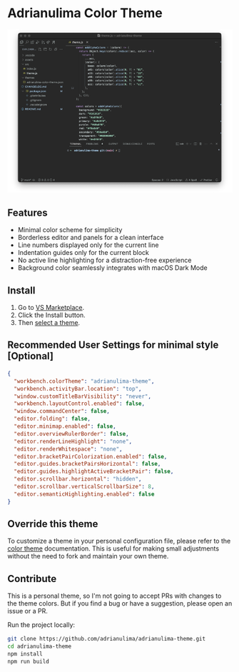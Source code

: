 # Adrianulima Color Theme

![adrianulima-theme-preview](https://github.com/adrianulima/adrianulima-theme/blob/main/assets/adrianulima-theme-preview.png?raw=true)

## Features

- Minimal color scheme for simplicity
- Borderless editor and panels for a clean interface
- Line numbers displayed only for the current line
- Indentation guides only for the current block
- No active line highlighting for a distraction-free experience
- Background color seamlessly integrates with macOS Dark Mode

## Install

1. Go to [VS Marketplace](https://marketplace.visualstudio.com/items?itemName=Adrianulima.adrianulima-theme).
2. Click the Install button.
3. Then [select a theme](https://code.visualstudio.com/docs/getstarted/themes#_selecting-the-color-theme).

## Recommended User Settings for minimal style [Optional]

```json
{
  "workbench.colorTheme": "adrianulima-theme",
  "workbench.activityBar.location": "top",
  "window.customTitleBarVisibility": "never",
  "workbench.layoutControl.enabled": false,
  "window.commandCenter": false,
  "editor.folding": false,
  "editor.minimap.enabled": false,
  "editor.overviewRulerBorder": false,
  "editor.renderLineHighlight": "none",
  "editor.renderWhitespace": "none",
  "editor.bracketPairColorization.enabled": false,
  "editor.guides.bracketPairsHorizontal": false,
  "editor.guides.highlightActiveBracketPair": false,
  "editor.scrollbar.horizontal": "hidden",
  "editor.scrollbar.verticalScrollbarSize": 8,
  "editor.semanticHighlighting.enabled": false
}
```

## Override this theme

To customize a theme in your personal configuration file, please refer to the [color theme](https://code.visualstudio.com/api/extension-guides/color-theme) documentation. This is useful for making small adjustments without the need to fork and maintain your own theme.

## Contribute

This is a personal theme, so I'm not going to accept PRs with changes to the theme colors. But if you find a bug or have a suggestion, please open an issue or a PR.

Run the project locally:

```bash
git clone https://github.com/adrianulima/adrianulima-theme.git
cd adrianulima-theme
npm install
npm run build
```
